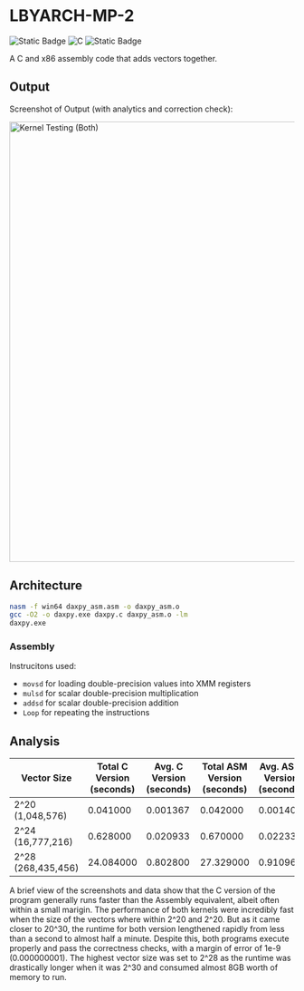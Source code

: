 # LBYARCH-MP-2

![Static Badge](https://img.shields.io/badge/AY2425--T3-LBYARCH-red) 	![C](https://img.shields.io/badge/C-00599C?logo=c&logoColor=white) ![Static Badge](https://img.shields.io/badge/assembly-green)

A C and x86 assembly code that adds vectors together.

## Output

Screenshot of Output (with analytics and correction check):

<img width="648" height="777" alt="Kernel Testing (Both)" src="https://github.com/user-attachments/assets/07bc1acb-3b1e-4c5f-9c40-19a6b74ecc3e" />

## Architecture

```zsh
nasm -f win64 daxpy_asm.asm -o daxpy_asm.o
gcc -O2 -o daxpy.exe daxpy.c daxpy_asm.o -lm
daxpy.exe
```

### Assembly

Instrucitons used:

- `movsd` for loading double-precision values into XMM registers
- `mulsd` for scalar double-precision multiplication
- `addsd` for scalar double-precision addition
- `Loop` for repeating the instructions

## Analysis

| Vector Size           | Total C Version (seconds) | Avg. C Version (seconds)  | Total ASM Version (seconds) |  Avg. ASM Version (seconds)   |
|-----------------------|---------------------------|---------------------------|-----------------------------|-------------------------------|
| 2^20   (1,048,576)    |  0.041000                 |  0.001367                 |  0.042000                   | 0.001400                      |
| 2^24  (16,777,216)    |  0.628000                 |  0.020933                 |  0.670000                   | 0.022333                      |
| 2^28 (268,435,456)    | 24.084000                 |  0.802800                 | 27.329000                   | 0.910967                      |

A brief view of the screenshots and data show that the C version of the program generally runs faster than the Assembly equivalent, albeit often within a small marigin. The performance of both kernels were incredibly fast when the size of the vectors where within 2^20 and 2^20. But as it came closer to 20^30, the runtime for both version lengthened rapidly from less than a second to almost half a minute. Despite this, both programs execute properly and pass the correctness checks, with a margin of error of 1e-9 (0.000000001). The highest vector size was set to 2^28 as the runtime was drastically longer when it was 2^30 and consumed almost 8GB worth of memory to run.
